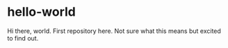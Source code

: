 # hello-world
Hi there, world.  First repository here.  Not sure what this means but excited to find out.
